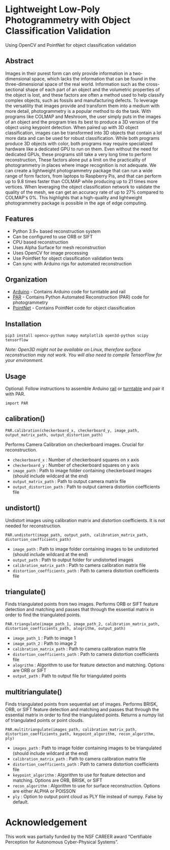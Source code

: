 # Lightweight Low-Poly Photogrammetry with Object Classification Validation
Using OpenCV and PointNet for object classification validation

## Abstract
Images in their purest form can only provide information in a two-dimensional space, which lacks the information that can be found in the three-dimensional space of the real world. Information such as the cross-sectional shape of each part of an object and the volumetric properties of the object is lost, and these factors are often a method used to help classify complex objects, such as fossils and manufacturing defects. To leverage the versatility that images provide and transform them into a medium with more detail, photogrammetry is a popular method to do the task. With programs like COLMAP and Meshroom, the user simply puts in the images of an object and the program tries its best to produce a 3D version of the object using keypoint detection. When paired up with 3D object classification, images can be transformed into 3D objects that contain a lot more data and can be used for robust classification. While both programs produce 3D objects with color, both programs may require specialized hardware like a dedicated GPU to run on them. Even without the need for dedicated GPUs, these programs still take a very long time to perform reconstruction, These factors alone put a limit on the practicality of photogrammetry in places where image recognition is not adequate. We can create a lightweight photogrammetry package that can run a wide range of form factors, from laptops to Raspberry Pis, and that can perform up to 9.8 times faster than COLMAP while producing up to 21 times more vertices. When leveraging the object classification network to validate the quality of the mesh, we can get an accuracy rate of up to 27% compared to COLMAP's 0%. This highlights that a high-quality and lightweight photogrammetry package is possible in the age of edge computing.


## Features
* Python 3.9+ based reconstruction system
* Can be configured to use ORB or SIFT
* CPU based reconstruction
* Uses Alpha Surface for mesh reconstruction
* Uses OpenCV for image processing
* Use PointNet for object classification validation tests
* Can sync with Arduino rigs for automated reconstruction


## Organization
* [Arduino](Arduino) - Contains Arduino code for turntable and rail
* [PAR](PAR) - Contains Python Automated Reconstruction (PAR) code for photogrammetry
* [PointNet](PointNet) - Contains PointNet code for object classification

## Installation

```pip3 install opencv-python numpy matplotlib open3d-python scipy tensorflow```

*Note: Open3D might not be available on Linux, therefore surface reconstruction may not work. You will also need to compile TensorFlow for your environment.*

## Usage

Optional: Follow instructions to assemble Arduino [rail](Arduino/rig.md) or [turntable](Arduino/turntable.md) and pair it with PAR.

```
import PAR
```

## calibration() 
```
PAR.calibration(checkerboard_x, checkerboard_y, image_path, output_matrix_path, output_distortion_path)
```
Performs Camera Calibration on checkerboard images. Crucial for reconstruction.

* ```checkerboard_x``` : Number of checkerboard squares on x axis
* ```checkerboard_y``` : Number of checkerboard squares on y axis
* ```image_path``` : Path to image folder containing checkerboard images (should include wildcard at the end)
* ```output_matrix_path``` : Path to output camera matrix file
* ```output_distortion_path``` : Path to output camera distortion coefficients file

## undistort() 
Undistort images using calibration matrix and distortion coefficients. It is not needed for reconstruction.
```
PAR.undistort(image_path, output_path, calibration_matrix_path, distortion_coefficients_path)
```
* ```image_path``` : Path to image folder containing images to be undistorted (should include wildcard at the end)
* ```output_path``` : Path to output folder for undistorted images
* ```calibration_matrix_path``` : Path to camera calibration matrix file
* ```distortion_coefficients_path``` : Path to camera distortion coefficients file

## triangulate() 
Finds triangulated points from two images. Performs ORB or SIFT feature detection and matching and passes that through the essential matrix in order to find the triangulated points.
```
PAR.triangulate(image_path_1, image_path_2, calibration_matrix_path, distortion_coefficients_path, alogrithm, output_path)
```
* ```image_path_1``` : Path to image 1
* ```image_path_2``` : Path to image 2
* ```calibration_matrix_path``` : Path to camera calibration matrix file
* ```distortion_coefficients_path``` : Path to camera distortion coefficients file
* ```alogrithm``` : Algorithm to use for feature detection and matching. Options are ORB or SIFT
* ```output_path``` : Path to output file for triangulated points

## multitriangulate() 
Finds triangulated points from sequential set of images. Performs BRISK, ORB, or SIFT feature detection and matching and passes that through the essential matrix in order to find the triangulated points. Returns a numpy list of triangulated points or point clouds.
```
PAR.multitriangulate(images_path, calibration_matrix_path, distortion_coefficients_path, keypoint_algorithm, recon_algorithm, ply)
```
* ```images_path``` : Path to image folder containing images to be triangulated (should include wildcard at the end)
* ```calibration_matrix_path``` : Path to camera calibration matrix file
* ```distortion_coefficients_path``` : Path to camera distortion coefficients file
* ```keypoint_algorithm``` : Algorithm to use for feature detection and matching. Options are ORB, BRISK, or SIFT
* ```recon_algorithm``` : Algorithm to use for surface reconstruction. Options are either ALPHA or POISSON
* ```ply``` : Option to output point cloud as PLY file instead of numpy. False by default.

[//]: # (## reconstruct&#40;&#41;)

[//]: # (Reconstructs mesh from triangulated points)

[//]: # (```)

[//]: # (reconstruct&#40;triangulated_points_path, output_path, alpha&#41;)

[//]: # (```)

[//]: # (* ```triangulated_points_path``` : Path to triangulated points file)

[//]: # (* ```output_path``` : Path to output file for reconstructed mesh)

[//]: # (* ```alpha``` : Values between 0 and 1.0, determines how much coverage mesh should get. Higher values cover more but less detail is preserved and vice versa.)

# Acknowledgement
This work was partially funded by the NSF CAREER award “Certifiable Perception for Autonomous Cyber-Physical Systems”.

